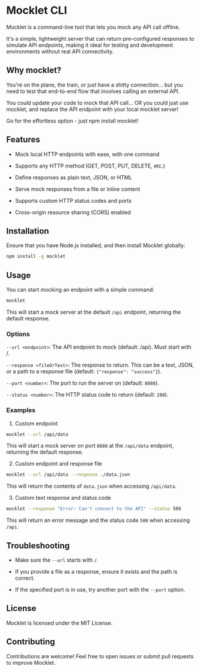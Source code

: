 # Mocklet CLI

Mocklet is a command-line tool that lets you mock any API call offline.

It's a simple, lightweight server that can return pre-configured responses to simulate API endpoints, making it ideal for testing and development environments without real API connectivity.

## Why mocklet?

You're on the plane, the train, or just have a shitty connection... but you need to test that end-to-end flow that involves calling an external API.

You could update your code to mock that API call... OR you could just use mocklet, and replace the API endpoint with your local mocklet server!

Go for the effortless option - just npm install mocklet!

## Features

- Mock local HTTP endpoints with ease, with one command

- Supports any HTTP method (GET, POST, PUT, DELETE, etc.)

- Define responses as plain text, JSON, or HTML

- Serve mock responses from a file or inline content

- Supports custom HTTP status codes and ports

- Cross-origin resource sharing (CORS) enabled

## Installation

Ensure that you have Node.js installed, and then install Mocklet globally:

```bash
npm install -g mocklet
```

## Usage

You can start mocking an endpoint with a simple command:

```bash
mocklet
```

This will start a mock server at the default `/api` endpoint, returning the default response.

### Options

`--url <endpoint>`: The API endpoint to mock (default: /api). Must start with /.

`--response <fileOrText>`: The response to return. This can be a text, JSON, or a path to a response file (default: `{"response": "success"}`).

`--port <number>`: The port to run the server on (default: `8080`).

`--status <number>`: The HTTP status code to return (default: `200`).

### Examples

1. Custom endpoint

```bash
mocklet --url /api/data
```

This will start a mock server on port `8080` at the `/api/data` endpoint, returning the default response.

2. Custom endpoint and response file

```bash
mocklet --url /api/data --response ./data.json
```

This will return the contents of `data.json` when accessing `/api/data`.

3. Custom text response and status code

```bash
mocklet --response "Error: Can't connect to the API" --status 500
```

This will return an error message and the status code `500` when accessing `/api`.

## Troubleshooting

- Make sure the `--url` starts with `/`.

- If you provide a file as a response, ensure it exists and the path is correct.

- If the specified port is in use, try another port with the `--port` option.

## License

Mocklet is licensed under the MIT License.

## Contributing

Contributions are welcome! Feel free to open issues or submit pull requests to improve Mocklet.
